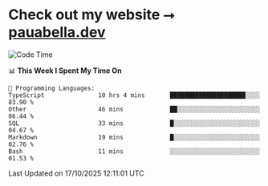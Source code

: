 # Check out my website ⭢ [pauabella.dev](https://pauabella.dev)

<!--START_SECTION:waka-->
![Code Time](http://img.shields.io/badge/Code%20Time-4%2C908%20hrs%2040%20mins-blue)

📊 **This Week I Spent My Time On** 

```text
💬 Programming Languages: 
TypeScript               10 hrs 4 mins       █████████████████████░░░░   83.90 % 
Other                    46 mins             ██░░░░░░░░░░░░░░░░░░░░░░░   06.44 % 
SQL                      33 mins             █░░░░░░░░░░░░░░░░░░░░░░░░   04.67 % 
Markdown                 19 mins             █░░░░░░░░░░░░░░░░░░░░░░░░   02.76 % 
Bash                     11 mins             ░░░░░░░░░░░░░░░░░░░░░░░░░   01.53 % 
```


 Last Updated on 17/10/2025 12:11:01 UTC
<!--END_SECTION:waka-->
